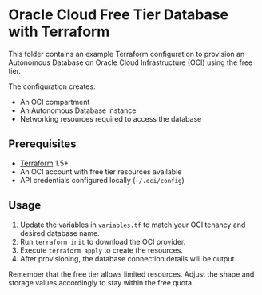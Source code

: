 # Oracle Cloud Free Tier Database with Terraform

This folder contains an example Terraform configuration to provision an Autonomous Database on Oracle Cloud Infrastructure (OCI) using the free tier.

The configuration creates:

- An OCI compartment
- An Autonomous Database instance
- Networking resources required to access the database

## Prerequisites

- [Terraform](https://www.terraform.io/downloads) 1.5+
- An OCI account with free tier resources available
- API credentials configured locally (`~/.oci/config`)

## Usage

1. Update the variables in `variables.tf` to match your OCI tenancy and desired database name.
2. Run `terraform init` to download the OCI provider.
3. Execute `terraform apply` to create the resources.
4. After provisioning, the database connection details will be output.

Remember that the free tier allows limited resources. Adjust the shape and storage values accordingly to stay within the free quota.
